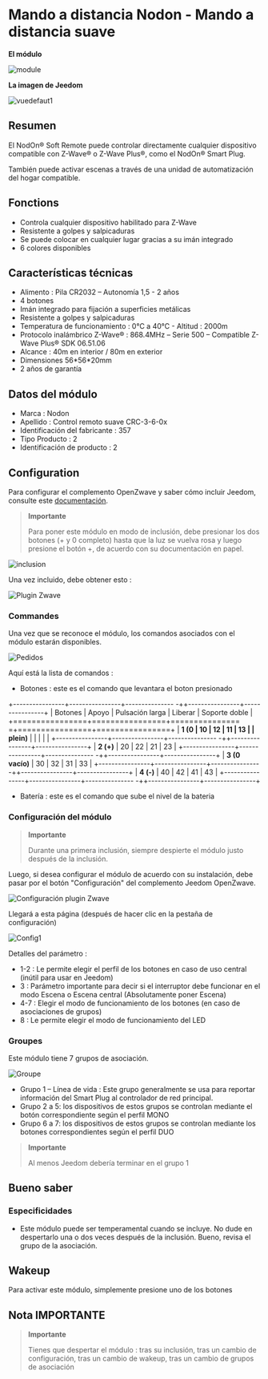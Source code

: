 # Mando a distancia Nodon - Mando a distancia suave

**El módulo**

![module](images/nodon.softremote/module.jpg)

**La imagen de Jeedom**

![vuedefaut1](images/nodon.softremote/vuedefaut1.png)

## Resumen

El NodOn® Soft Remote puede controlar directamente cualquier dispositivo compatible con Z-Wave® o Z-Wave Plus®, como el NodOn® Smart Plug.

También puede activar escenas a través de una unidad de automatización del hogar compatible.

## Fonctions

-   Controla cualquier dispositivo habilitado para Z-Wave
-   Resistente a golpes y salpicaduras
-   Se puede colocar en cualquier lugar gracias a su imán integrado
-   6 colores disponibles

## Características técnicas

-   Alimento : Pila CR2032 – Autonomía 1,5 - 2 años
-   4 botones
-   Imán integrado para fijación a superficies metálicas
-   Resistente a golpes y salpicaduras
-   Temperatura de funcionamiento : 0°C a 40°C - Altitud : 2000m
-   Protocolo inalámbrico Z-Wave® : 868.4MHz – Serie 500 – Compatible Z-Wave Plus® SDK 06.51.06
-   Alcance : 40m en interior / 80m en exterior
-   Dimensiones 56\*56\*20mm
-   2 años de garantía

## Datos del módulo

-   Marca : Nodon
-   Apellido : Control remoto suave CRC-3-6-0x
-   Identificación del fabricante : 357
-   Tipo Producto : 2
-   Identificación de producto : 2

## Configuration

Para configurar el complemento OpenZwave y saber cómo incluir Jeedom, consulte este [documentación](https://doc.jeedom.com/es_ES/plugins/automation%20protocol/openzwave/).

> **Importante**
>
> Para poner este módulo en modo de inclusión, debe presionar los dos botones (+ y 0 completo) hasta que la luz se vuelva rosa y luego presione el botón +, de acuerdo con su documentación en papel.

![inclusion](images/nodon.softremote/inclusion.jpg)

Una vez incluido, debe obtener esto :

![Plugin Zwave](images/nodon.softremote/information.png)

### Commandes

Una vez que se reconoce el módulo, los comandos asociados con el módulo estarán disponibles.

![Pedidos](images/nodon.softremote/commandes.png)

Aquí está la lista de comandos :

-   Botones : este es el comando que levantara el boton presionado

+----------------+----------------+--------------- -++----------------+----------------+
| Botones        | Apoyo          | Pulsación larga     | Liberar    | Soporte doble   |
+================+================+=============== =+================+================+
| **1 (0         | 10             | 12             | 11             | 13             |
| plein)**       |                |                |                |                |
+----------------+----------------+--------------- -++----------------+----------------+
| **2 (+)**      | 20             | 22             | 21             | 23             |
+----------------+----------------+--------------- -++----------------+----------------+
| **3 (0 vacío)** | 30             | 32             | 31             | 33             |
+----------------+----------------+--------------- -++----------------+----------------+
| **4 (-)**      | 40             | 42             | 41             | 43             |
+----------------+----------------+--------------- -++----------------+----------------+

-   Batería : este es el comando que sube el nivel de la bateria

### Configuración del módulo

> **Importante**
>
> Durante una primera inclusión, siempre despierte el módulo justo después de la inclusión.

Luego, si desea configurar el módulo de acuerdo con su instalación, debe pasar por el botón "Configuración" del complemento Jeedom OpenZwave.

![Configuración plugin Zwave](images/plugin/bouton_configuration.jpg)

Llegará a esta página (después de hacer clic en la pestaña de configuración)

![Config1](images/nodon.softremote/config1.png)

Detalles del parámetro :

-   1-2 : Le permite elegir el perfil de los botones en caso de uso central (inútil para usar en Jeedom)
-   3 : Parámetro importante para decir si el interruptor debe funcionar en el modo Escena o Escena central (Absolutamente poner Escena)
-   4-7 : Elegir el modo de funcionamiento de los botones (en caso de asociaciones de grupos)
-   8 : Le permite elegir el modo de funcionamiento del LED

### Groupes

Este módulo tiene 7 grupos de asociación.

![Groupe](images/nodon.softremote/groupe.png)

-   Grupo 1 – Línea de vida : Este grupo generalmente se usa para reportar información del Smart Plug al controlador de red principal.
-   Grupo 2 a 5: los dispositivos de estos grupos se controlan mediante el botón correspondiente según el perfil MONO
-   Grupo 6 a 7: los dispositivos de estos grupos se controlan mediante los botones correspondientes según el perfil DUO

> **Importante**
>
> Al menos Jeedom debería terminar en el grupo 1

## Bueno saber

### Especificidades

-   Este módulo puede ser temperamental cuando se incluye. No dude en despertarlo una o dos veces después de la inclusión. Bueno, revisa el grupo de la asociación.

## Wakeup

Para activar este módulo, simplemente presione uno de los botones

## Nota IMPORTANTE

> **Importante**
>
> Tienes que despertar el módulo : tras su inclusión, tras un cambio de configuración, tras un cambio de wakeup, tras un cambio de grupos de asociación
